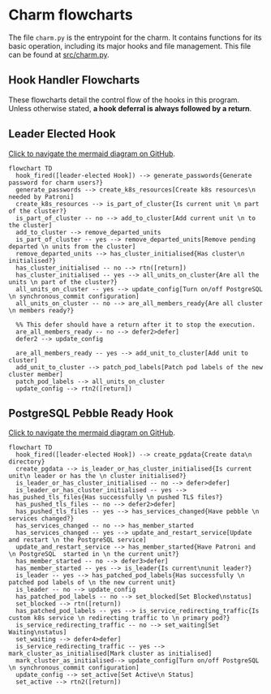 # Charm flowcharts

The file `charm.py` is the entrypoint for the charm. It contains functions for its basic operation, including its major hooks and file management. This file can be found at [src/charm.py](https://github.com/canonical/postgresql-k8s-operator/blob/main/src/charm.py).

## Hook Handler Flowcharts

These flowcharts detail the control flow of the hooks in this program. Unless otherwise stated, **a hook deferral is always followed by a return**.

## Leader Elected Hook
[Click to navigate the mermaid diagram on GitHub](https://github.com/canonical/postgresql-k8s-operator/blob/e760a3df8ceceab49357ff57c620299d9d101fc8/docs/explanation/flowcharts/e-flowchart-charm.md).

```mermaid
flowchart TD
  hook_fired([leader-elected Hook]) --> generate_passwords{Generate password for charm users?}
  generate_passwords --> create_k8s_resources[Create k8s resources\n needed by Patroni]
  create_k8s_resources --> is_part_of_cluster{Is current unit \n part of the cluster?}
  is_part_of_cluster -- no --> add_to_cluster[Add current unit \n to the cluster]
  add_to_cluster --> remove_departed_units
  is_part_of_cluster -- yes --> remove_departed_units[Remove pending departed \n units from the cluster]
  remove_departed_units --> has_cluster_initialised{Has cluster\n initialised?}
  has_cluster_initialised -- no --> rtn([return])
  has_cluster_initialised -- yes --> all_units_on_cluster{Are all the units \n part of the cluster?}
  all_units_on_cluster -- yes --> update_config[Turn on/off PostgreSQL \n synchronous_commit configuration]
  all_units_on_cluster -- no --> are_all_members_ready{Are all cluster \n members ready?}

  %% This defer should have a return after it to stop the execution.
  are_all_members_ready -- no --> defer2>defer]
  defer2 --> update_config

  are_all_members_ready -- yes --> add_unit_to_cluster[Add unit to cluster]
  add_unit_to_cluster --> patch_pod_labels[Patch pod labels of the new cluster member]
  patch_pod_labels --> all_units_on_cluster
  update_config --> rtn2([return])
```

## PostgreSQL Pebble Ready Hook
[Click to navigate the mermaid diagram on GitHub](https://github.com/canonical/postgresql-k8s-operator/blob/e760a3df8ceceab49357ff57c620299d9d101fc8/docs/explanation/flowcharts/e-flowchart-charm.md).

```mermaid
flowchart TD
  hook_fired([leader-elected Hook]) --> create_pgdata{Create data\n directory}
  create_pgdata --> is_leader_or_has_cluster_initialised{Is current unit\n leader or has the \n cluster initialised?}
  is_leader_or_has_cluster_initialised -- no --> defer>defer]
  is_leader_or_has_cluster_initialised -- yes --> has_pushed_tls_files{Has successfully \n pushed TLS files?}
  has_pushed_tls_files -- no --> defer2>defer]
  has_pushed_tls_files -- yes --> has_services_changed{Have pebble \n services changed?}
  has_services_changed -- no --> has_member_started
  has_services_changed -- yes --> update_and_restart_service[Update and restart \n the PostgreSQL service]
  update_and_restart_service --> has_member_started{Have Patroni and \n PostgreSQL  started in \n the current unit?}
  has_member_started -- no --> defer3>defer]
  has_member_started -- yes --> is_leader{Is current\nunit leader?}
  is_leader -- yes --> has_patched_pod_labels{Has successfully \n patched pod labels of \n the new current unit}
  is_leader -- no --> update_config
  has_patched_pod_labels -- no --> set_blocked[Set Blocked\nstatus]
  set_blocked --> rtn([return])
  has_patched_pod_labels -- yes --> is_service_redirecting_traffic{Is custom k8s service \n redirecting traffic to \n primary pod?}
  is_service_redirecting_traffic -- no --> set_waiting[Set Waiting\nstatus]
  set_waiting --> defer4>defer]
  is_service_redirecting_traffic -- yes --> mark_cluster_as_initialised[Mark cluster as initialised]
  mark_cluster_as_initialised--> update_config[Turn on/off PostgreSQL \n synchronous_commit configuration]
  update_config --> set_active[Set Active\n Status]
  set_active --> rtn2([return])
```